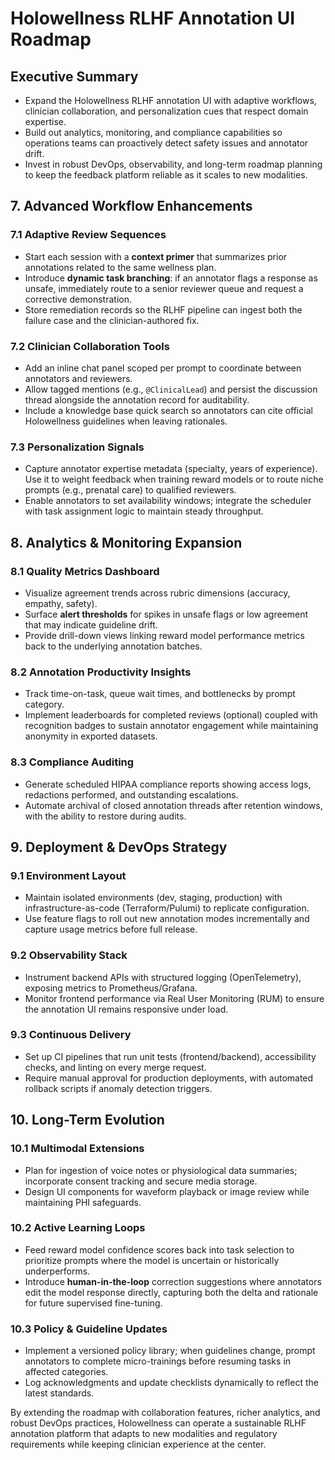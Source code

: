 # Holowellness RLHF Annotation UI Roadmap

## Executive Summary

- Expand the Holowellness RLHF annotation UI with adaptive workflows, clinician collaboration, and personalization cues that respect domain expertise.
- Build out analytics, monitoring, and compliance capabilities so operations teams can proactively detect safety issues and annotator drift.
- Invest in robust DevOps, observability, and long-term roadmap planning to keep the feedback platform reliable as it scales to new modalities.

## 7. Advanced Workflow Enhancements

### 7.1 Adaptive Review Sequences
- Start each session with a **context primer** that summarizes prior annotations related to the same wellness plan.
- Introduce **dynamic task branching**: if an annotator flags a response as unsafe, immediately route to a senior reviewer queue and request a corrective demonstration.
- Store remediation records so the RLHF pipeline can ingest both the failure case and the clinician-authored fix.

### 7.2 Clinician Collaboration Tools
- Add an inline chat panel scoped per prompt to coordinate between annotators and reviewers.
- Allow tagged mentions (e.g., `@ClinicalLead`) and persist the discussion thread alongside the annotation record for auditability.
- Include a knowledge base quick search so annotators can cite official Holowellness guidelines when leaving rationales.

### 7.3 Personalization Signals
- Capture annotator expertise metadata (specialty, years of experience). Use it to weight feedback when training reward models or to route niche prompts (e.g., prenatal care) to qualified reviewers.
- Enable annotators to set availability windows; integrate the scheduler with task assignment logic to maintain steady throughput.

## 8. Analytics & Monitoring Expansion

### 8.1 Quality Metrics Dashboard
- Visualize agreement trends across rubric dimensions (accuracy, empathy, safety).
- Surface **alert thresholds** for spikes in unsafe flags or low agreement that may indicate guideline drift.
- Provide drill-down views linking reward model performance metrics back to the underlying annotation batches.

### 8.2 Annotation Productivity Insights
- Track time-on-task, queue wait times, and bottlenecks by prompt category.
- Implement leaderboards for completed reviews (optional) coupled with recognition badges to sustain annotator engagement while maintaining anonymity in exported datasets.

### 8.3 Compliance Auditing
- Generate scheduled HIPAA compliance reports showing access logs, redactions performed, and outstanding escalations.
- Automate archival of closed annotation threads after retention windows, with the ability to restore during audits.

## 9. Deployment & DevOps Strategy

### 9.1 Environment Layout
- Maintain isolated environments (dev, staging, production) with infrastructure-as-code (Terraform/Pulumi) to replicate configuration.
- Use feature flags to roll out new annotation modes incrementally and capture usage metrics before full release.

### 9.2 Observability Stack
- Instrument backend APIs with structured logging (OpenTelemetry), exposing metrics to Prometheus/Grafana.
- Monitor frontend performance via Real User Monitoring (RUM) to ensure the annotation UI remains responsive under load.

### 9.3 Continuous Delivery
- Set up CI pipelines that run unit tests (frontend/backend), accessibility checks, and linting on every merge request.
- Require manual approval for production deployments, with automated rollback scripts if anomaly detection triggers.

## 10. Long-Term Evolution

### 10.1 Multimodal Extensions
- Plan for ingestion of voice notes or physiological data summaries; incorporate consent tracking and secure media storage.
- Design UI components for waveform playback or image review while maintaining PHI safeguards.

### 10.2 Active Learning Loops
- Feed reward model confidence scores back into task selection to prioritize prompts where the model is uncertain or historically underperforms.
- Introduce **human-in-the-loop** correction suggestions where annotators edit the model response directly, capturing both the delta and rationale for future supervised fine-tuning.

### 10.3 Policy & Guideline Updates
- Implement a versioned policy library; when guidelines change, prompt annotators to complete micro-trainings before resuming tasks in affected categories.
- Log acknowledgments and update checklists dynamically to reflect the latest standards.

By extending the roadmap with collaboration features, richer analytics, and robust DevOps practices, Holowellness can operate a sustainable RLHF annotation platform that adapts to new modalities and regulatory requirements while keeping clinician experience at the center.
